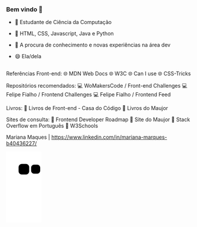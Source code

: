 ### Bem vindo 👋

- 🔭 Estudante de Ciência da Computação  
- 🌱 HTML, CSS, Javascript, Java e Python
- 👯 A procura de conhecimento e novas experiências na área dev
- 😄 Ela/dela

  ##
  
Referências Front-end:
🌐 MDN Web Docs
🌐 W3C
🌐 Can I use
🌐 CSS-Tricks

Repositórios recomendados:
💻 WoMakersCode / Front-end Challenges
💻 Felipe Fialho / Frontend Challenges
💻 Felipe Fialho / Frontend Feed

Livros:
📘 Livros de Front-end - Casa do Código
📘 Livros do Maujor

Sites de consulta:
🔗 Frontend Developer Roadmap
🔗 Site do Maujor
🔗 Stack Overflow em Português
🔗 W3Schools


Mariana Maques | https://www.linkedin.com/in/mariana-marques-b40436227/

 
  ![Snake animation](https://github.com/rafaballerini/rafaballerini/blob/output/github-contribution-grid-snake.svg)
 
</div>
